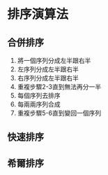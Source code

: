 # 排序演算法

## 合併排序

1. 將一個序列分成左半跟右半
2. 左序列分成左半跟右半
3. 右序列分成左半跟右半
4. 重複步驟2-3直到無法再分一半
5. 每個序列去排序
6. 每兩兩序列合成
7. 重複步驟5-6直到變回一個序列


## 快速排序


## 希爾排序

